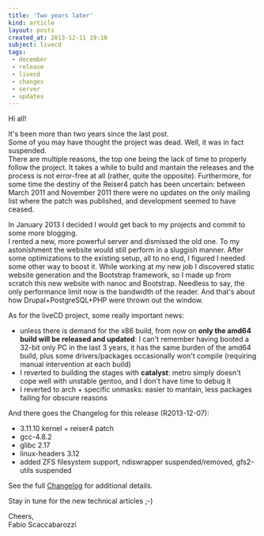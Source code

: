 ```yaml
---
title: 'Two years later'
kind: article
layout: posts
created_at: 2013-12-11 19:10
subject: livecd
tags:
 - december
 - release
 - livecd
 - changes
 - server
 - updates
---
```

Hi all!  

It's been more than two years since the last post.  
Some of you may have thought the project was dead. Well, it was in fact suspended.  
There are multiple reasons, the top one being the lack of time to properly follow the project. It takes a while to build and mantain the releases and the process is not error-free at all (rather, quite the opposite). Furthermore, for some time the destiny of the Reiser4 patch has been uncertain: between March 2011 and November 2011 there were no updates on the only mailing list where the patch was published, and development seemed to have ceased.  
<!--MORE-->

In January 2013 I decided I would get back to my projects and commit to some more blogging.  
I rented a new, more powerful server and dismissed the old one. To my astonishment the website would still perform in a sluggish manner. After some optimizations to the existing setup, all to no end, I figured I needed some other way to boost it. While working at my new job I discovered static website generation and the Bootstrap framework, so I made up from scratch this new website with nanoc and Bootstrap. Needless to say, the only performance limit now is the bandwidth of the reader. And that's about how Drupal+PostgreSQL+PHP were thrown out the window.  

As for the liveCD project, some really important news:  

* unless there is demand for the x86 build, from now on **only the amd64 build will be released and updated**: I can't remember having booted a 32-bit only PC in the last 3 years, it has the same burden of the amd64 build, plus some drivers/packages occasionally won't compile (requiring manual intervention at each build)  
* I reverted to building the stages with **catalyst**: metro simply doesn't cope well with unstable gentoo, and I don't have time to debug it  
* I reverted to arch + specific unmasks: easier to mantain, less packages failing for obscure reasons  

  
  
And there goes the Changelog for this release (R2013-12-07):  

* 3.11.10 kernel + reiser4 patch  
* gcc-4.8.2  
* glibc 2.17  
* linux-headers 3.12  
* added ZFS filesystem support, ndiswrapper suspended/removed, gfs2-utils suspended  

See the full [Changelog](/livecd/changelog/) for additional details.  

Stay in tune for the new technical articles ;-)  


Cheers,  
Fabio Scaccabarozzi  
